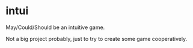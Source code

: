 # intui
May/Could/Should be an intuitive game.

Not a big project probably, just to try to create some game cooperatively.

